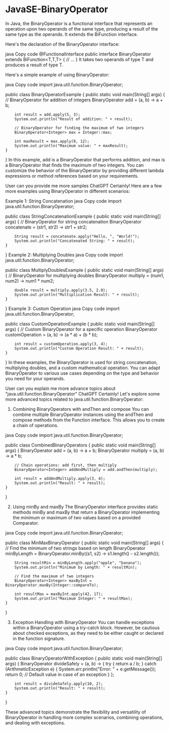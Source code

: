 # JavaSE-BinaryOperator

In Java, the BinaryOperator is a functional interface that represents an operation upon two operands of the same type, producing a result of the same type as the operands. It extends the BiFunction interface.

Here's the declaration of the BinaryOperator interface:

java
Copy code
@FunctionalInterface
public interface BinaryOperator<T> extends BiFunction<T,T,T> {
    // ...
}
It takes two operands of type T and produces a result of type T.

Here's a simple example of using BinaryOperator:

java
Copy code
import java.util.function.BinaryOperator;

public class BinaryOperatorExample {
    public static void main(String[] args) {
        // BinaryOperator for addition of integers
        BinaryOperator<Integer> add = (a, b) -> a + b;

        int result = add.apply(5, 3);
        System.out.println("Result of addition: " + result);

        // BinaryOperator for finding the maximum of two integers
        BinaryOperator<Integer> max = Integer::max;

        int maxResult = max.apply(8, 12);
        System.out.println("Maximum value: " + maxResult);
    }
}
In this example, add is a BinaryOperator that performs addition, and max is a BinaryOperator that finds the maximum of two integers. You can customize the behavior of the BinaryOperator by providing different lambda expressions or method references based on your requirements.




User
can you provide me more samples
ChatGPT
Certainly! Here are a few more examples using BinaryOperator in different scenarios:

Example 1: String Concatenation
java
Copy code
import java.util.function.BinaryOperator;

public class StringConcatenationExample {
    public static void main(String[] args) {
        // BinaryOperator for string concatenation
        BinaryOperator<String> concatenate = (str1, str2) -> str1 + str2;

        String result = concatenate.apply("Hello, ", "World!");
        System.out.println("Concatenated String: " + result);
    }
}
Example 2: Multiplying Doubles
java
Copy code
import java.util.function.BinaryOperator;

public class MultiplyDoublesExample {
    public static void main(String[] args) {
        // BinaryOperator for multiplying doubles
        BinaryOperator<Double> multiply = (num1, num2) -> num1 * num2;

        double result = multiply.apply(3.5, 2.0);
        System.out.println("Multiplication Result: " + result);
    }
}
Example 3: Custom Operation
java
Copy code
import java.util.function.BinaryOperator;

public class CustomOperationExample {
    public static void main(String[] args) {
        // Custom BinaryOperator for a specific operation
        BinaryOperator<Integer> customOperation = (a, b) -> (a * a) + (b * b);

        int result = customOperation.apply(3, 4);
        System.out.println("Custom Operation Result: " + result);
    }
}
In these examples, the BinaryOperator is used for string concatenation, multiplying doubles, and a custom mathematical operation. You can adapt BinaryOperator to various use cases depending on the type and behavior you need for your operands.




User
can you explain me more advance topics about "java.util.function.BinaryOperator"
ChatGPT
Certainly! Let's explore some more advanced topics related to java.util.function.BinaryOperator:

1. Combining BinaryOperators with andThen and compose
You can combine multiple BinaryOperator instances using the andThen and compose methods from the Function interface. This allows you to create a chain of operations.

java
Copy code
import java.util.function.BinaryOperator;

public class CombinedBinaryOperators {
    public static void main(String[] args) {
        BinaryOperator<Integer> add = (a, b) -> a + b;
        BinaryOperator<Integer> multiply = (a, b) -> a * b;

        // Chain operations: add first, then multiply
        BinaryOperator<Integer> addAndMultiply = add.andThen(multiply);

        int result = addAndMultiply.apply(3, 4);
        System.out.println("Result: " + result);
    }
}


2. Using minBy and maxBy
The BinaryOperator interface provides static methods minBy and maxBy that return a BinaryOperator implementing the minimum or maximum of two values based on a provided Comparator.

java
Copy code
import java.util.function.BinaryOperator;

public class MinMaxBinaryOperator {
    public static void main(String[] args) {
        // Find the minimum of two strings based on length
        BinaryOperator<String> minByLength = BinaryOperator.minBy((s1, s2) -> s1.length() - s2.length());

        String resultMin = minByLength.apply("apple", "banana");
        System.out.println("Minimum by Length: " + resultMin);

        // Find the maximum of two integers
        BinaryOperator<Integer> maxByInt = BinaryOperator.maxBy(Integer::compareTo);

        int resultMax = maxByInt.apply(42, 17);
        System.out.println("Maximum Integer: " + resultMax);
    }
}


3. Exception Handling with BinaryOperator
You can handle exceptions within a BinaryOperator using a try-catch block. However, be cautious about checked exceptions, as they need to be either caught or declared in the function signature.

java
Copy code
import java.util.function.BinaryOperator;

public class BinaryOperatorWithException {
    public static void main(String[] args) {
        BinaryOperator<Integer> divideSafely = (a, b) -> {
            try {
                return a / b;
            } catch (ArithmeticException e) {
                System.err.println("Error: " + e.getMessage());
                return 0; // Default value in case of an exception
            }
        };

        int result = divideSafely.apply(10, 2);
        System.out.println("Result: " + result);
    }
}

These advanced topics demonstrate the flexibility and versatility of BinaryOperator in handling more complex scenarios, combining operations, and dealing with exceptions.
